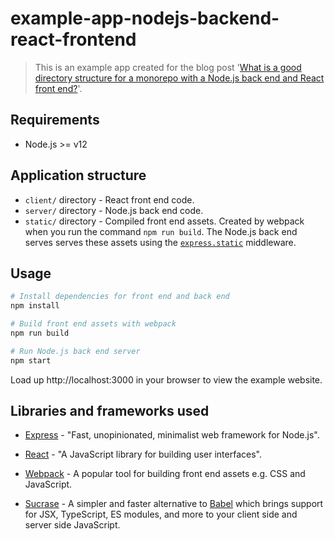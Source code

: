 # example-app-nodejs-backend-react-frontend     
 
> This is an example app created for the blog post '[What is a good directory structure for a monorepo with a Node.js back end and React front end?](https://simonplend.com/what-is-a-good-directory-structure-for-a-monorepo-with-a-node-js-back-end-and-react-front-end/)'.

## Requirements  

- Node.js >= v12

## Application structure

- `client/` directory - React front end code.
- `server/` directory - Node.js back end code.
- `static/` directory - Compiled front end assets. Created by webpack when you run the
command `npm run build`. The Node.js back end serves serves these assets using the
[`express.static`](https://expressjs.com/en/starter/static-files.html#serving-static-files-in-express) middleware.

## Usage

```bash
# Install dependencies for front end and back end
npm install

# Build front end assets with webpack
npm run build

# Run Node.js back end server
npm start
```

Load up http://localhost:3000 in your browser to view the example website.

## Libraries and frameworks used

- [Express](https://expressjs.com/) - "Fast, unopinionated, minimalist web framework for Node.js".

- [React](https://reactjs.org/) - "A JavaScript library for building user interfaces".

- [Webpack](https://www.npmjs.com/package/webpack) - A popular tool for building
front end assets e.g. CSS and JavaScript.

- [Sucrase](https://www.npmjs.com/package/sucrase) - A simpler and faster
alternative to [Babel](https://babeljs.io/) which brings support
for JSX, TypeScript, ES modules, and more to your client side and server side
JavaScript.
